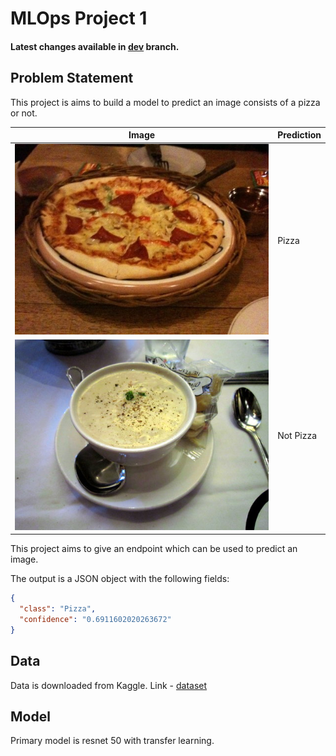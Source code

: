 # MLOps Project 1

#### Latest changes available in [dev](https://github.com/CodeProcessor/MLOps-Project-1/tree/dev) branch.

## Problem Statement

This project is aims to build a model to predict an image consists of a pizza or not.

| Image | Prediction |
| ------ | ---------- |
| ![](docs/images/338838.jpg) | Pizza |
| ![](docs/images/102839.jpg) | Not Pizza |

This project aims to give an endpoint which can be used to predict an image.

The output is a JSON object with the following fields:

```json
{
  "class": "Pizza",
  "confidence": "0.6911602020263672"
}
```

## Data

Data is downloaded from Kaggle.
Link - [dataset](https://www.kaggle.com/datasets/carlosrunner/pizza-not-pizza)

## Model

Primary model is resnet 50 with transfer learning.

